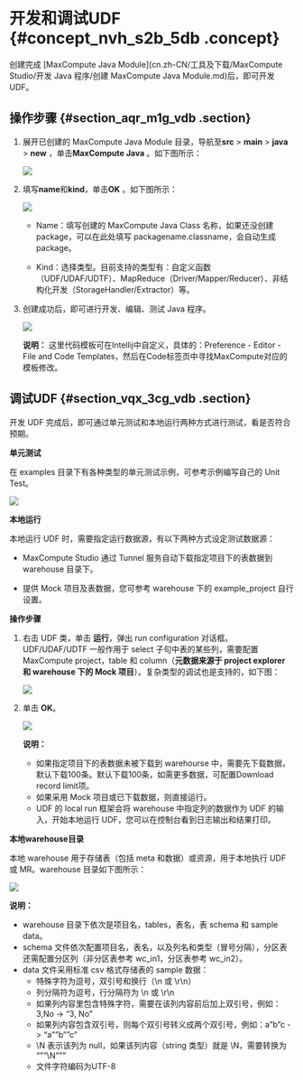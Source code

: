# 开发和调试UDF {#concept_nvh_s2b_5db .concept}

创建完成 [MaxCompute Java Module](cn.zh-CN/工具及下载/MaxCompute Studio/开发 Java 程序/创建 MaxCompute Java Module.md)后，即可开发 UDF。

## 操作步骤 {#section_aqr_m1g_vdb .section}

1.  展开已创建的 MaxCompute Java Module 目录，导航至**src** \> **main** \> **java** \> **new** ，单击**MaxCompute Java** 。如下图所示：

    ![](http://static-aliyun-doc.oss-cn-hangzhou.aliyuncs.com/assets/img/12130/1944_zh-CN.png)

2.  填写**name**和**kind**，单击**OK** 。如下图所示：

    ![](http://static-aliyun-doc.oss-cn-hangzhou.aliyuncs.com/assets/img/12130/1947_zh-CN.png)

    -   Name：填写创建的 MaxCompute Java Class 名称，如果还没创建package，可以在此处填写 packagename.classname，会自动生成package。

    -   Kind：选择类型。目前支持的类型有：自定义函数（UDF/UDAF/UDTF）、MapReduce（Driver/Mapper/Reducer）、非结构化开发（StorageHandler/Extractor）等。

3.  创建成功后，即可进行开发、编辑、测试 Java 程序。

    ![](http://static-aliyun-doc.oss-cn-hangzhou.aliyuncs.com/assets/img/12130/1948_zh-CN.png)

    **说明：** 这里代码模板可在Intellij中自定义，具体的：Preference - Editor - File and Code Templates，然后在Code标签页中寻找MaxCompute对应的模板修改。


## 调试UDF {#section_vqx_3cg_vdb .section}

开发 UDF 完成后，即可通过单元测试和本地运行两种方式进行测试，看是否符合预期。

**单元测试**

在 examples 目录下有各种类型的单元测试示例，可参考示例编写自己的 Unit Test。

![](http://static-aliyun-doc.oss-cn-hangzhou.aliyuncs.com/assets/img/12130/1949_zh-CN.png)

**本地运行**

本地运行 UDF 时，需要指定运行数据源，有以下两种方式设定测试数据源：

-   MaxCompute Studio 通过 Tunnel 服务自动下载指定项目下的表数据到 warehouse 目录下。

-   提供 Mock 项目及表数据，您可参考 warehouse 下的 example\_project 自行设置。


**操作步骤**

1.  右击 UDF 类，单击 **运行**，弹出 run configuration 对话框。UDF/UDAF/UDTF 一般作用于 select 子句中表的某些列，需要配置 MaxCompute project，table 和 column（**元数据来源于 project explorer 和 warehouse 下的 Mock 项目**）。复杂类型的调试也是支持的，如下图：

    ![](http://static-aliyun-doc.oss-cn-hangzhou.aliyuncs.com/assets/img/12130/1950_zh-CN.png)

2.  单击 **OK**。

    ![](http://static-aliyun-doc.oss-cn-hangzhou.aliyuncs.com/assets/img/12130/1951_zh-CN.png)

    **说明：** 

    -   如果指定项目下的表数据未被下载到 warehourse 中，需要先下载数据，默认下载100条。默认下载100条，如需更多数据，可配置Download record limit项。
    -   如果采用 Mock 项目或已下载数据，则直接运行。
    -   UDF 的 local run 框架会将 warehouse 中指定列的数据作为 UDF 的输入，开始本地运行 UDF，您可以在控制台看到日志输出和结果打印。

**本地warehouse目录**

本地 warehouse 用于存储表（包括 meta 和数据）或资源，用于本地执行 UDF 或 MR。warehouse 目录如下图所示：

![](http://static-aliyun-doc.oss-cn-hangzhou.aliyuncs.com/assets/img/12130/1952_zh-CN.png)

**说明：** 

-   warehouse 目录下依次是项目名，tables，表名，表 schema 和 sample data。
-   schema 文件依次配置项目名，表名，以及列名和类型（冒号分隔），分区表还需配置分区列（非分区表参考 wc\_in1，分区表参考 wc\_in2）。
-   data 文件采用标准 csv 格式存储表的 sample 数据：
    -   特殊字符为逗号，双引号和换行（\\n 或 \\r\\n）
    -   列分隔符为逗号，行分隔符为 \\n 或 \\r\\n
    -   如果列内容里包含特殊字符，需要在该列内容前后加上双引号，例如：3,No -\> “3, No”
    -   如果列内容包含双引号，则每个双引号转义成两个双引号，例如：a”b”c -\> “a””b””c”
    -   \\N 表示该列为 null，如果该列内容（string 类型）就是 \\N，需要转换为 “””\\N”””
    -   文件字符编码为UTF-8

